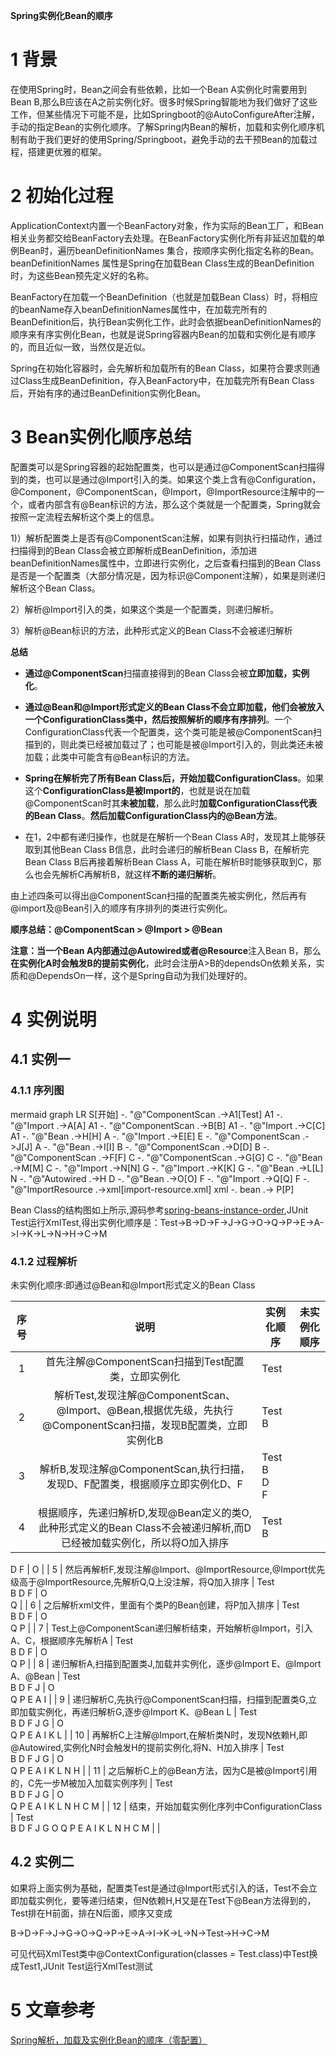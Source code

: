 **Spring实例化Bean的顺序**

# 1 背景

   在使用Spring时，Bean之间会有些依赖，比如一个Bean A实例化时需要用到Bean B,那么B应该在A之前实例化好。很多时候Spring智能地为我们做好了这些工作，但某些情况下可能不是，比如Springboot的@AutoConfigureAfter注解，手动的指定Bean的实例化顺序。了解Spring内Bean的解析，加载和实例化顺序机制有助于我们更好的使用Spring/Springboot，避免手动的去干预Bean的加载过程，搭建更优雅的框架。

# 2 初始化过程

   ApplicationContext内置一个BeanFactory对象，作为实际的Bean工厂，和Bean相关业务都交给BeanFactory去处理。在BeanFactory实例化所有非延迟加载的单例Bean时，遍历beanDefinitionNames 集合，按顺序实例化指定名称的Bean。beanDefinitionNames 属性是Spring在加载Bean Class生成的BeanDefinition时，为这些Bean预先定义好的名称。

   BeanFactory在加载一个BeanDefinition（也就是加载Bean Class）时，将相应的beanName存入beanDefinitionNames属性中，在加载完所有的BeanDefinition后，执行Bean实例化工作，此时会依据beanDefinitionNames的顺序来有序实例化Bean，也就是说Spring容器内Bean的加载和实例化是有顺序的，而且近似一致，当然仅是近似。

  Spring在初始化容器时，会先解析和加载所有的Bean Class，如果符合要求则通过Class生成BeanDefinition，存入BeanFactory中，在加载完所有Bean Class后，开始有序的通过BeanDefinition实例化Bean。

# 3 Bean实例化顺序总结

   配置类可以是Spring容器的起始配置类，也可以是通过@ComponentScan扫描得到的类，也可以是通过@Import引入的类。如果这个类上含有@Configuration，@Component，@ComponentScan，@Import，@ImportResource注解中的一个，或者内部含有@Bean标识的方法，那么这个类就是一个配置类，Spring就会按照一定流程去解析这个类上的信息。

1)）解析配置类上是否有@ComponentScan注解，如果有则执行扫描动作，通过扫描得到的Bean Class会被立即解析成BeanDefinition，添加进beanDefinitionNames属性中，立即进行实例化，之后查看扫描到的Bean Class是否是一个配置类（大部分情况是，因为标识@Component注解），如果是则递归解析这个Bean Class。

2）解析@Import引入的类，如果这个类是一个配置类，则递归解析。

3）解析@Bean标识的方法，此种形式定义的Bean Class不会被递归解析



**总结**

* **通过@ComponentScan**扫描直接得到的Bean Class会被**立即加载，实例化**。

* **通过@Bean和@Import形式定义的Bean Class不会立即加载，他们会被放入一个ConfigurationClass类中，然后按照解析的顺序有序排列**。一个ConfigurationClass代表一个配置类，这个类可能是被@ComponentScan扫描到的，则此类已经被加载过了；也可能是被@Import引入的，则此类还未被加载；此类中可能含有@Bean标识的方法。

* **Spring在解析完了所有Bean Class后，开始加载ConfigurationClass**。如果这个**ConfigurationClass是被Import的**，也就是说在加载@ComponentScan时其**未被加载**，那么此时**加载ConfigurationClass代表的Bean Class**。**然后加载ConfigurationClass内的@Bean方法**。

* 在1，2中都有递归操作，也就是在解析一个Bean Class A时，发现其上能够获取到其他Bean Class B信息，此时会递归的解析Bean Class B，在解析完Bean Class B后再接着解析Bean Class A，可能在解析B时能够获取到C，那么也会先解析C再解析B，就这样**不断的递归解析**。

由上述四条可以得出@ComponentScan扫描的配置类先被实例化，然后再有@import及@Bean引入的顺序有序排列的类进行实例化。

**顺序总结：@ComponentScan > @Import > @Bean** 

**注意：**当一个Bean A内部通过**@Autowired或者@Resource**注入Bean B，那么**在实例化A时会触发B的提前实例化**，此时会注册A>B的dependsOn依赖关系，实质和@DependsOn一样，这个是Spring自动为我们处理好的。

# 4 实例说明

## 4.1 实例一

### 4.1.1 序列图

mermaid
graph LR
S[开始] -. "@"ComponentScan .->A1[Test]
A1 -. "@"Import .->A[A]
A1 -. "@"ComponentScan .->B[B]
A1 -. "@"Import .->C[C]
A1 -. "@"Bean .->H[H]
A -. "@"Import .->E[E]
E -. "@"ComponentScan .->J[J]
A -. "@"Bean .->I[I]
B -. "@"ComponentScan .->D[D]
B -. "@"ComponentScan .->F[F]
C -. "@"ComponentScan .->G[G]
C -. "@"Bean .->M[M]
C -. "@"Import .->N[N]
G -. "@"Import .->K[K]
G -. "@"Bean .->L[L]
N -. "@"Autowired .->H
D -. "@"Bean .->O[O]
F -. "@"Import .->Q[Q]
F -. "@"ImportResource .->xml[import-resource.xml]
xml -. bean .-> P[P]


Bean Class的结构图如上所示,源码参考[spring-beans-instance-order](spring-beans-instance-order),JUnit Test运行XmlTest,得出实例化顺序是：Test->B->D->F->J->G->O->Q->P->E->A->I->K->L->N->H->C->M

### 4.1.2 过程解析

未实例化顺序:即通过@Bean和@Import形式定义的Bean Class

| 序号 |                             说明                             | 实例化顺序                 | 未实例化顺序      |
| :--: | :----------------------------------------------------------: | -------------------------- | ----------------- |
|  1   |      首先注解@ComponentScan扫描到Test配置类，立即实例化      | Test                       |                   |
|  2   | 解析Test,发现注解@ComponentScan、@Import、@Bean,根据优先级，先执行@ComponentScan扫描，发现B配置类，立即实例化B | Test<br>B                  |                   |
|  3   | 解析B,发现注解@ComponentScan,执行扫描，发现D、F配置类，根据顺序立即实例化D、F | Test<br>B<br>D<br>F        |                   |
|  4   | 根据顺序，先递归解析D,发现@Bean定义的类O,此种形式定义的Bean Class不会被递归解析,而D已经被加载实例化，所以将O加入排序 | Test<br/>B
D
F               | O                 |
|  5   | 然后再解析F,发现注解@Import、@ImportResource,@Import优先级高于@ImportResource,先解析Q,Q上没注解，将Q加入排序 | Test<br/>B
D
F               | O<br/>Q           |
|  6   |     之后解析xml文件，里面有个类P的Bean创建，将P加入排序      | Test<br/>B
D
F               | O<br/>Q
P          |
|  7   | Test上@ComponentScan递归解析结束，开始解析@Import，引入A、C，根据顺序先解析A | Test<br/>B
D
F               | O<br/>Q
P          |
|  8   | 递归解析A,扫描到配置类J,加载并实例化，逐步@Import E、@Import A、@Bean | Test<br/>B
D
F
J              | O<br/>Q
P
E
A
I       |
|  9   | 递归解析C,先执行@ComponentScan扫描，扫描到配置类G,立即加载实例化，再递归解析G,逐步@Import K、@Bean L | Test<br/>B
D
F
J
G             | O<br/>Q
P
E
A
I
K
L     |
|  10  | 再解析C上注解@Import,在解析类N时，发现N依赖H,即@Autowired,实例化N时会触发H的提前实例化,将N、H加入排序 | Test<br/>B
D
F
J
G             | O<br/>Q
P
E
A
I
K
L
N
H   |
|  11  | 之后解析C上的@Bean方法，因为C是被@Import引用的，C先一步M被加入加载实例序列 | Test<br/>B
D
F
J
G             | O<br/>Q
P
E
A
I
K
L
N
H
C
M |
|  12  |         结束，开始加载实例化序列中ConfigurationClass         | Test<br/>B
D
F
J
G
O
Q
P
E
A
I
K
L
N
H
C
M |                   |
## 4.2 实例二

如果将上面实例为基础，配置类Test是通过@Import形式引入的话，Test不会立即加载实例化，要等递归结束，但N依赖H,H又是在Test下@Bean方法得到的，Test排在H前面，排在N后面，顺序又变成

B->D->F->J->G->O->Q->P->E->A->I->K->L->N->Test->H->C->M

可见代码XmlTest类中@ContextConfiguration(classes = Test.class)中Test换成Test1,JUnit Test运行XmlTest测试

# 5 文章参考

[Spring解析，加载及实例化Bean的顺序（零配置）](https://blog.csdn.net/qq_27529917/article/details/79329809)

